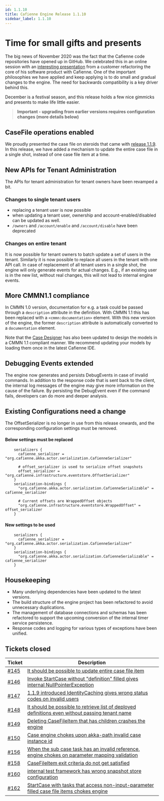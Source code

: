 ```yaml
---
id: 1.1.10
title: Cafienne Engine Release 1.1.10
sidebar_label: 1.1.10
---
```


# Time for small gifts and presents

The big news of November 2020 was the fact that the Cafienne code repositories have opened up in GitHub.
We celebrated this in an online session with an [interesting presentation](https://www.cafienne.io/blog/visionplanner/) from a customer refactoring the core of his software product with Cafienne.
One of the important philosophies we have applied and keep applying is to do small and gradual changes to the engine. The need for backwards compatibility is a key driver behind this.

December is a festival season, and this release holds a few nice gimmicks and presents to make life little easier.

> **Important - upgrading from earlier versions requires configuration changes (more details below)**

## CaseFile operations enabled
We proudly presented the case file on steroids that came with [release 1.1.9](https://github.com/casefabric/cafienne-engine/releases/tag/1.1.9). In this release, we have added a mechanism to update the entire case file in a single shot, instead of one case file item at a time.

## New APIs for Tenant Administration
The APIs for tenant administration for tenant owners have been revamped a bit.

### Changes to single tenant users
- replacing a tenant user is now possible
- when updating a tenant user, ownership and account-enabled/disabled can be updated as well.
- `/owners` and `/account/enable` and `/account/disable` have been deprecated

### Changes on entire tenant
It is now possible for tenant owners to batch update a set of users in the tenant.
Similarly it is now possible to replace all users in the tenant with one API call.
In case of replacement of all tenant users in a single shot, the engine will only generate events for actual changes. E.g., if an existing user is in the new list, without real changes, this will not lead to internal engine events.

## More CMMN1.1 compliance
In CMMN 1.0 version, documentation for e.g. a task could be passed through a `description` attribute in the definition. With CMMN 1.1 this has been replaced with a `<cmmn:documentation>` element.
With this new version of the engine, the former `description` attribute is automatically converted to a `documentation` element.

Note that the [Case Designer](https://github.com/casefabric/case-designer) has also been updated to design the models in a CMMN 1.1 compliant manner. We recommend updating your models by loading them once in the latest Cafienne IDE.

## Debugging Events extended
The engine now generates and persists DebugEvents in case of invalid commands. In addition to the response code that is sent back to the client, the internal log messages of the engine may give more information on the cause of the failure. By persisting the DebugEvent even if the command fails, developers can do more and deeper analysis.

## Existing Configurations need a change
The OffsetSerializer is no longer in use from this release onwards, and the corresponding configuration settings must be removed.

#### Below settings must be replaced

```
    serializers {
      cafienne_serializer = "org.cafienne.akka.actor.serialization.CafienneSerializer"

      # offset_serializer is used to serialize offset snapshots
      offset_serializer = "org.cafienne.infrastructure.eventstore.OffsetSerializer"
    }
    serialization-bindings {
      "org.cafienne.akka.actor.serialization.CafienneSerializable" = cafienne_serializer

      # Current offsets are WrappedOffset objects
      "org.cafienne.infrastructure.eventstore.WrappedOffset" = offset_serializer
    }
```

#### New settings to be used

```
    serializers {
      cafienne_serializer = "org.cafienne.akka.actor.serialization.CafienneSerializer"
    }
    serialization-bindings {
      "org.cafienne.akka.actor.serialization.CafienneSerializable" = cafienne_serializer
    }
```

## Housekeeping
- Many underlying dependencies have been updated to the latest versions.
- The build structure of the engine project has been refactored to avoid unnecessary duplications.
- The management of database connections and schemas has been refactored to support the upcoming conversion of the internal timer service persistence.
- Response codes and logging for various types of exceptions have been unified.

## Tickets closed

| Ticket   | Description |
|----------|-------------|
| [#145](https://github.com/casefabric/cafienne-engine/issues/145) | [It should be possible to update entire case file item](https://github.com/casefabric/cafienne-engine/issues/145)
| [#146](https://github.com/casefabric/cafienne-engine/issues/146) | [Invoke StartCase without "definition" filled gives internal NullPointerException](https://github.com/casefabric/cafienne-engine/issues/146)
| [#147](https://github.com/casefabric/cafienne-engine/issues/147) | [1.1.9 introduced IdentityCaching gives wrong status codes on invalid users](https://github.com/casefabric/cafienne-engine/issues/147)
| [#148](https://github.com/casefabric/cafienne-engine/issues/148) | [It should be possible to retrieve list of deployed definitions even without passing tenant name](https://github.com/casefabric/cafienne-engine/issues/148)
| [#149](https://github.com/casefabric/cafienne-engine/issues/149) | [Deleting CaseFileItem that has children crashes the engine](https://github.com/casefabric/cafienne-engine/issues/149)
| [#150](https://github.com/casefabric/cafienne-engine/issues/150) | [Case engine chokes upon akka-path invalid case instance id](https://github.com/casefabric/cafienne-engine/issues/150)
| [#156](https://github.com/casefabric/cafienne-engine/issues/156) | [When the sub case task has an invalid reference, engine chokes on parameter mapping validation](https://github.com/casefabric/cafienne-engine/issues/156)
| [#158](https://github.com/casefabric/cafienne-engine/issues/158) | [CaseFileItem exit criteria do not get satisfied](https://github.com/casefabric/cafienne-engine/issues/158)
| [#160](https://github.com/casefabric/cafienne-engine/issues/160) | [internal test framework has wrong snapshot store configuration](https://github.com/casefabric/cafienne-engine/issues/160)
| [#162](https://github.com/casefabric/cafienne-engine/issues/162) | [StartCase with tasks that access non-input-parameter filled case file items chokes engine](https://github.com/casefabric/cafienne-engine/issues/162)
